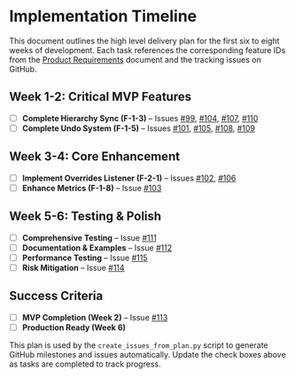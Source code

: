 # Implementation Timeline

This document outlines the high level delivery plan for the first six to eight weeks of development. Each task references the corresponding feature IDs from the [Product Requirements](REQUIREMENTS.md) document and the tracking issues on GitHub.

## Week 1-2: Critical MVP Features

- [ ] **Complete Hierarchy Sync (F-1-3)** – Issues [#99](https://github.com/mehulbhardwaj/autonomy/issues/99), [#104](https://github.com/mehulbhardwaj/autonomy/issues/104), [#107](https://github.com/mehulbhardwaj/autonomy/issues/107), [#110](https://github.com/mehulbhardwaj/autonomy/issues/110)
- [ ] **Complete Undo System (F-1-5)** – Issues [#101](https://github.com/mehulbhardwaj/autonomy/issues/101), [#105](https://github.com/mehulbhardwaj/autonomy/issues/105), [#108](https://github.com/mehulbhardwaj/autonomy/issues/108), [#109](https://github.com/mehulbhardwaj/autonomy/issues/109)

## Week 3-4: Core Enhancement

- [ ] **Implement Overrides Listener (F-2-1)** – Issues [#102](https://github.com/mehulbhardwaj/autonomy/issues/102), [#106](https://github.com/mehulbhardwaj/autonomy/issues/106)
- [ ] **Enhance Metrics (F-1-8)** – Issue [#103](https://github.com/mehulbhardwaj/autonomy/issues/103)

## Week 5-6: Testing & Polish

- [ ] **Comprehensive Testing** – Issue [#111](https://github.com/mehulbhardwaj/autonomy/issues/111)
- [ ] **Documentation & Examples** – Issue [#112](https://github.com/mehulbhardwaj/autonomy/issues/112)
- [ ] **Performance Testing** – Issue [#115](https://github.com/mehulbhardwaj/autonomy/issues/115)
- [ ] **Risk Mitigation** – Issue [#114](https://github.com/mehulbhardwaj/autonomy/issues/114)

## Success Criteria

- [ ] **MVP Completion (Week 2)** – Issue [#113](https://github.com/mehulbhardwaj/autonomy/issues/113)
- [ ] **Production Ready (Week 6)**

This plan is used by the `create_issues_from_plan.py` script to generate GitHub milestones and issues automatically. Update the check boxes above as tasks are completed to track progress.
